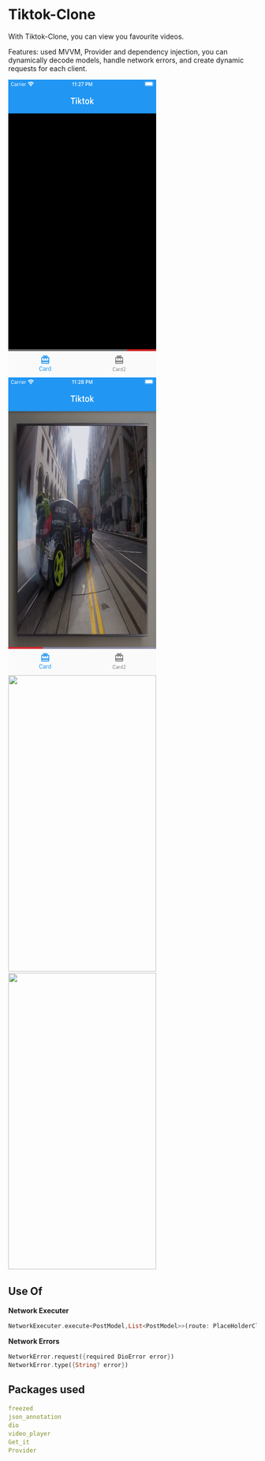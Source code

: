 # Tiktok-Clone

With Tiktok-Clone, you can view you favourite videos.


Features:
used MVVM, Provider and dependency injection, you can dynamically decode models, handle network errors, and create dynamic requests for each client.


<!-- ![](assets/compare.jpeg) -->
<!-- ![](assets/screens/1-loading.png)
![](assets/screens/2-Video-playing.png) -->

<img src="assets/screens/1-loading.png" width="300" height="600"> <img src="assets/screens/2-Video-playing.png" width="300" height="600"> <img src="3-top-scroll.png" width="300" height="600"> <img src="4-full-scroll.png" width="300" height="600">


## Use Of

**Network Executer**

```dart
NetworkExecuter.execute<PostModel,List<PostModel>>(route: PlaceHolderClient.posts(), responseType: PostModel());
```

**Network Errors**

```dart
NetworkError.request({required DioError error})
NetworkError.type({String? error})
```

## Packages used
```yaml
freezed
json_annotation
dio
video_player
Get_it
Provider
```




